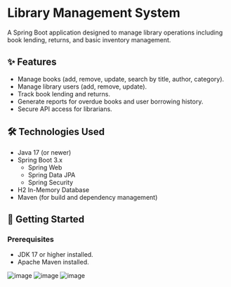 # Library Management System

A Spring Boot application designed to manage library operations including book lending, returns, and basic inventory management.

## ✨ Features

* Manage books (add, remove, update, search by title, author, category).
* Manage library users (add, remove, update).
* Track book lending and returns.
* Generate reports for overdue books and user borrowing history.
* Secure API access for librarians.

## 🛠️ Technologies Used

* Java 17 (or newer)
* Spring Boot 3.x
    * Spring Web
    * Spring Data JPA
    * Spring Security
* H2 In-Memory Database
* Maven (for build and dependency management)

## 🚀 Getting Started

### Prerequisites

* JDK 17 or higher installed.
* Apache Maven installed.


![image](https://github.com/user-attachments/assets/147e4f3a-930f-411d-994d-bab2b3f52f1c)
![image](https://github.com/user-attachments/assets/8967e34b-4bcc-4a92-8ad8-47a6ffdade61)
![image](https://github.com/user-attachments/assets/b53a7ec1-50ac-45c0-8958-2ccb8f65b03d)


